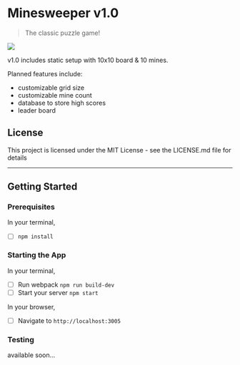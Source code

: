 # Minesweeper v1.0

> The classic puzzle game!

![](placeholder)

v1.0 includes static setup with 10x10 board & 10 mines.

Planned features include:
- customizable grid size
- customizable mine count
- database to store high scores
- leader board

## License
This project is licensed under the MIT License - see the LICENSE.md file for details

---

## Getting Started

### Prerequisites
In your terminal,
- [ ] `npm install`

### Starting the App
In your terminal,
- [ ] Run webpack `npm run build-dev`
- [ ] Start your server `npm start`

In your browser,
- [ ] Navigate to `http://localhost:3005`

### Testing
available soon...
